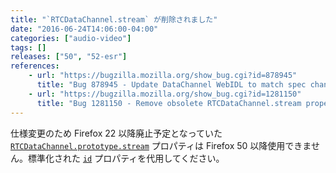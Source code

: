 ```yaml
---
title: "`RTCDataChannel.stream` が削除されました"
date: "2016-06-24T14:06:00-04:00"
categories: ["audio-video"]
tags: []
releases: ["50", "52-esr"]
references:
    - url: "https://bugzilla.mozilla.org/show_bug.cgi?id=878945"
      title: "Bug 878945 - Update DataChannel WebIDL to match spec changes (renaming dictionary values)"
    - url: "https://bugzilla.mozilla.org/show_bug.cgi?id=1281150"
      title: "Bug 1281150 - Remove obsolete RTCDataChannel.stream property"
---
```

仕様変更のため Firefox 22 以降廃止予定となっていた [`RTCDataChannel.prototype.stream`](https://developer.mozilla.org/docs/Web/API/RTCDataChannel/stream) プロパティは Firefox 50 以降使用できません。標準化された [`id`](https://developer.mozilla.org/docs/Web/API/RTCDataChannel/id) プロパティを代用してください。
